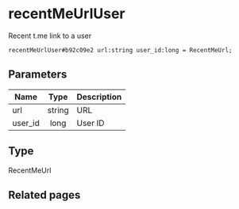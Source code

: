 # recentMeUrlUser
Recent t.me link to a user

```
recentMeUrlUser#b92c09e2 url:string user_id:long = RecentMeUrl;
```

## Parameters
| Name | Type | Description |
| ---- | :----: | ----------- |
| url | string | URL |
| user_id | long | User ID |


## Type
RecentMeUrl

## Related pages
